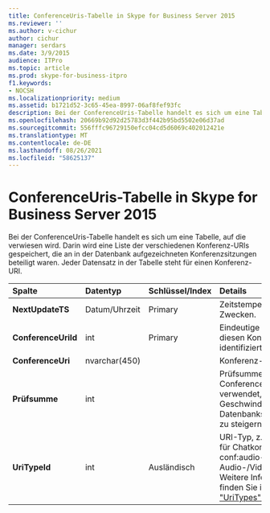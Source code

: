 ```yaml
---
title: ConferenceUris-Tabelle in Skype for Business Server 2015
ms.reviewer: ''
ms.author: v-cichur
author: cichur
manager: serdars
ms.date: 3/9/2015
audience: ITPro
ms.topic: article
ms.prod: skype-for-business-itpro
f1.keywords:
- NOCSH
ms.localizationpriority: medium
ms.assetid: b1721d52-3c65-45ea-8997-06af8fef93fc
description: Bei der ConferenceUris-Tabelle handelt es sich um eine Tabelle, auf die verwiesen wird. Darin wird eine Liste der verschiedenen Konferenz-URIs gespeichert, die an in der Datenbank aufgezeichneten Konferenzsitzungen beteiligt waren. Jeder Datensatz in der Tabelle steht für einen Konferenz-URI.
ms.openlocfilehash: 20669b92d92d25783d3f442b95bd5502e06d37ad
ms.sourcegitcommit: 556fffc96729150efcc04cd5d6069c402012421e
ms.translationtype: MT
ms.contentlocale: de-DE
ms.lasthandoff: 08/26/2021
ms.locfileid: "58625137"
---
```

# <a name="conferenceuris-table-in-skype-for-business-server-2015"></a>ConferenceUris-Tabelle in Skype for Business Server 2015
 
Bei der ConferenceUris-Tabelle handelt es sich um eine Tabelle, auf die verwiesen wird. Darin wird eine Liste der verschiedenen Konferenz-URIs gespeichert, die an in der Datenbank aufgezeichneten Konferenzsitzungen beteiligt waren. Jeder Datensatz in der Tabelle steht für einen Konferenz-URI.
  
|**Spalte**|**Datentyp**|**Schlüssel/Index**|**Details**|
|:-----|:-----|:-----|:-----|
|**NextUpdateTS** <br/> |Datum/Uhrzeit  <br/> |Primary  <br/> |Zeitstempel; zu internen Zwecken.  <br/> |
|**ConferenceUriId** <br/> |int  <br/> |Primary  <br/> |Eindeutige Zahl, die diesen Konferenz-URI identifiziert.  <br/> |
|**ConferenceUri** <br/> |nvarchar(450)  <br/> ||Konferenz-URI  <br/> |
|**Prüfsumme** <br/> |int  <br/> ||Prüfsumme von ConferenceUri. Wird verwendet, um die Geschwindigkeit von Datenbanksuchvorgängen zu steigern.  <br/> |
|**UriTypeId** <br/> |int  <br/> |Ausländisch  <br/> |URI-Typ, z. B. conf:chat für Chatkonferenzen oder conf:audio-video für Audio-/Videokonferenzen. Weitere Informationen finden Sie in der [Tabelle "UriTypes".](uritypes.md) <br/> |
   

